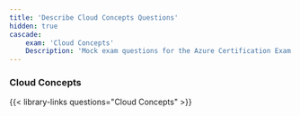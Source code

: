 ```yaml
---
title: 'Describe Cloud Concepts Questions'
hidden: true
cascade:
    exam: 'Cloud Concepts'
    Description: 'Mock exam questions for the Azure Certification Exam.'
---
```


### Cloud Concepts

{{< library-links questions="Cloud Concepts" >}}

